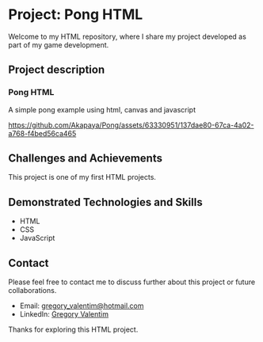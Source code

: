 # Project: Pong HTML

Welcome to my HTML repository, where I share my project developed as part of my game development.

## Project description

### Pong HTML
A simple pong example using html, canvas and javascript

https://github.com/Akapaya/Pong/assets/63330951/137dae80-67ca-4a02-a768-f4bed56ca465

## Challenges and Achievements
This project is one of my first HTML projects.

## Demonstrated Technologies and Skills

- HTML
- CSS
- JavaScript

## Contact

Please feel free to contact me to discuss further about this project or future collaborations.

- Email: gregory_valentim@hotmail.com
- LinkedIn: [Gregory Valentim](https://www.linkedin.com/in/gregory-valentim/)

Thanks for exploring this HTML project.
